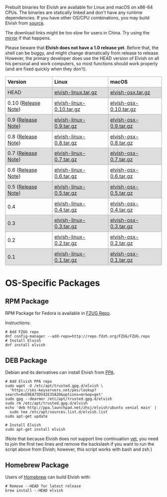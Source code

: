 Prebuilt binaries for Elvish are available for Linux and macOS on x86-64 CPUs.
The binaries are statically linked and don't have any runtime dependencies.
If you have other OS/CPU combinations, you may build Elvish from
[source](https://github.com/elves/elvish).

The download links might be too slow for users in China. Try using the
[mirror](https://cn.dl.elvish.io) if that happens.

Please beware that **Elvish does not have a 1.0 release yet**. Before that, the
shell can be buggy, and might change dramatically from release to release.
However, the primary developer does use the HEAD version of Elvish on all his
personal and work computers, so most functions should work properly (and are
fixed quickly when they don't).

<style>
  table {
    border-collapse: collpase;
    width: 100%
  }
  td, th {
    border: 1px solid #aaa;
    text-align: left;
    padding: 0.4em;
  }
  tr:nth-child(even) {
    background-color: #ddd;
  }
</style>

<table>
  <tr>
    <th>Version</th>
    <th>Linux</th>
    <th>macOS</th>
  </tr>
  <tr>
    <td>HEAD</td>
    <td><a href="https://dl.elvish.io/elvish-linux.tar.gz">elvish-linux.tar.gz</a></td>
    <td><a href="https://dl.elvish.io/elvish-osx.tar.gz">elvish-osx.tar.gz</a></td>
  </tr>
  <tr>
    <td>0.10 (<a href="/blog/0.10-release-notes.html">Release Note</a>)</td>
    <td><a href="https://dl.elvish.io/elvish-0.10-linux.tar.gz">elvish-linux-0.10.tar.gz</a></td>
    <td><a href="https://dl.elvish.io/elvish-0.10-osx.tar.gz">elvish-osx-0.10.tar.gz</a></td>
  </tr>
  <tr>
    <td>0.9 (<a href="/blog/0.9-release-notes.html">Release Note</a>)</td>
    <td><a href="https://dl.elvish.io/elvish-0.9-linux.tar.gz">elvish-linux-0.9.tar.gz</a></td>
    <td><a href="https://dl.elvish.io/elvish-0.9-osx.tar.gz">elvish-osx-0.9.tar.gz</a></td>
  </tr>
  <tr>
    <td>0.8 (<a href="https://github.com/elves/elvish/releases/tag/0.8">Release Note</a>)</td>
    <td><a href="https://dl.elvish.io/elvish-0.8-linux.tar.gz">elvish-linux-0.8.tar.gz</a></td>
    <td><a href="https://dl.elvish.io/elvish-0.8-osx.tar.gz">elvish-osx-0.8.tar.gz</a></td>
  </tr>
  <tr>
    <td>0.7 (<a href="https://github.com/elves/elvish/releases/tag/0.7">Release Note</a>)</td>
    <td><a href="https://dl.elvish.io/elvish-0.7-linux.tar.gz">elvish-linux-0.7.tar.gz</a></td>
    <td><a href="https://dl.elvish.io/elvish-0.7-osx.tar.gz">elvish-osx-0.7.tar.gz</a></td>
  </tr>
  <tr>
    <td>0.6 (<a href="https://github.com/elves/elvish/releases/tag/0.6">Release Note</a>)</td>
    <td><a href="https://dl.elvish.io/elvish-0.6-linux.tar.gz">elvish-linux-0.6.tar.gz</a></td>
    <td><a href="https://dl.elvish.io/elvish-0.6-osx.tar.gz">elvish-osx-0.6.tar.gz</a></td>
  </tr>
  <tr>
    <td>0.5 (<a href="https://github.com/elves/elvish/releases/tag/0.5">Release Note</a>)</td>
    <td><a href="https://dl.elvish.io/elvish-0.5-linux.tar.gz">elvish-linux-0.5.tar.gz</a></td>
    <td><a href="https://dl.elvish.io/elvish-0.5-osx.tar.gz">elvish-osx-0.5.tar.gz</a></td>
  </tr>
  <tr>
    <td>0.4</td>
    <td><a href="https://dl.elvish.io/elvish-0.4-linux.tar.gz">elvish-linux-0.4.tar.gz</a></td>
    <td><a href="https://dl.elvish.io/elvish-0.4-osx.tar.gz">elvish-osx-0.4.tar.gz</a></td>
  </tr>
  <tr>
    <td>0.3</td>
    <td><a href="https://dl.elvish.io/elvish-0.3-linux.tar.gz">elvish-linux-0.3.tar.gz</a></td>
    <td><a href="https://dl.elvish.io/elvish-0.3-osx.tar.gz">elvish-osx-0.3.tar.gz</a></td>
  </tr>
  <tr>
    <td>0.2</td>
    <td><a href="https://dl.elvish.io/elvish-0.2-linux.tar.gz">elvish-linux-0.2.tar.gz</a></td>
    <td><a href="https://dl.elvish.io/elvish-0.2-osx.tar.gz">elvish-osx-0.2.tar.gz</a></td>
  </tr>
  <tr>
    <td>0.1</td>
    <td><a href="https://dl.elvish.io/elvish-0.1-linux.tar.gz">elvish-linux-0.1.tar.gz</a></td>
    <td><a href="https://dl.elvish.io/elvish-0.1-osx.tar.gz">elvish-osx-0.1.tar.gz</a></td>
  </tr>
</table>

# OS-Specific Packages

## RPM Package

RPM Package for Fedora is available in [FZUG Repo](https://github.com/FZUG/repo/wiki/Add-FZUG-Repository).

Instructions:

```elvish
# Add FZUG repo
dnf config-manager --add-repo=http://repo.fdzh.org/FZUG/FZUG.repo
# Install Elvish
dnf install elvish
```

## DEB Package

Debian and its derivatives can install Elvish from [PPA](https://launchpad.net/~zhsj/+archive/ubuntu/elvish).

```elvish
# Add Elvish PPA repo
sudo wget -O /etc/apt/trusted.gpg.d/elvish \
  'https://sks-keyservers.net/pks/lookup?search=0xE9EA75D542E35A20&options=mr&op=get'
sudo gpg --dearmor /etc/apt/trusted.gpg.d/elvish
sudo rm /etc/apt/trusted.gpg.d/elvish
echo 'deb http://ppa.launchpad.net/zhsj/elvish/ubuntu xenial main' |
  sudo tee /etc/apt/sources.list.d/elvish.list
sudo apt-get update

# Install Elvish
sudo apt-get install elvish
```

(Note that because Elvish does not support line continuation [yet](https://github.com/elves/elvish/issues/417), you need to join the first two lines and remove the backslash if you want to run the script above from Elvish; however, this script works with bash and zsh.)

## Homebrew Package

Users of [Homebrew](http://brew.sh) can build Elvish with:

```elvish
# Remove --HEAD for latest release
brew install --HEAD elvish
```
